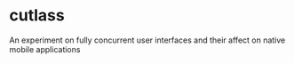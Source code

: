 # cutlass
An experiment on fully concurrent user interfaces and their affect on native mobile applications

